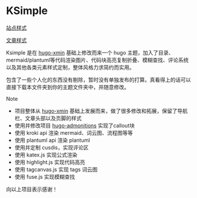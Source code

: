 # KSimple

[站点样式](https://captainwc.github.io)

[文章样式](https://captainwc.github.io/%E6%B5%8B%E8%AF%95/markdown-demo/)

Ksimple 是在 [hugo-xmin](https://github.com/yihui/hugo-xmin) 基础上修改而来一个 hugo 主题，加入了目录、mermaid/plantuml等代码渲染图片、代码块高亮复制折叠、模糊查找、评论系统以及其他各类元素样式定制，整体风格力求简约而实用。

包含了一些个人化的东西没有剔除，暂时没有单独发布的打算。真看得上的话可以直接下载本文件夹到你的主题文件夹中，并随意修改。

> [!note]
> - 项目整体从 [hugo-xmin](https://github.com/yihui/hugo-xmin) 基础上发展而来，做了很多修改和拓展，保留了导航栏、文章头部以及页脚的样式
> - 使用并修改项目 [hugo-admonitions](https://github.com/KKKZOZ/hugo-admonitions) 实现了callout块
> - 使用 kroki api 渲染 mermaid、词云图、流程图等等
> - 使用 plantuml api 渲染 plantuml
> - 使用并定制 cusdis，实现评论区
> - 使用 katex.js 实现公式渲染
> - 使用 highlight.js 实现代码高亮
> - 使用 tagcanvas.js 实现 tags 词云图
> - 使用 fuse.js 实现模糊查找

向以上项目表示感谢！
